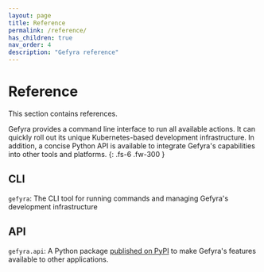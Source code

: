 ```yaml
---
layout: page
title: Reference
permalink: /reference/
has_children: true
nav_order: 4
description: "Gefyra reference"
---
```

# Reference
This section contains references.

Gefyra provides a command line interface to run all available actions. It can quickly roll out its unique 
Kubernetes-based development infrastructure. In addition, a concise Python API is available to integrate 
Gefyra's capabilities into other tools
and platforms.
{: .fs-6 .fw-300 }

## CLI
`gefyra`: The CLI tool for running commands and managing Gefyra's development infrastructure

## API
`gefyra.api`: A Python package [published on PyPI](https://pypi.org/project/gefyra/) to make Gefyra's features 
available to other applications.




